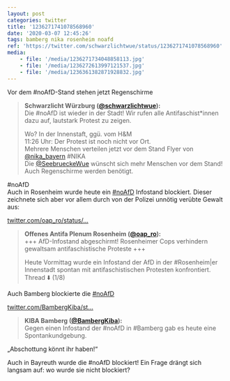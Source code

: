 ```yaml
---
layout: post
categories: twitter
title: '1236271741078568960'
date: '2020-03-07 12:45:26'
tags: bamberg nika rosenheim noafd
ref: 'https://twitter.com/schwarzlichtwue/status/1236271741078568960'
media:
    - file: '/media/1236271734048858113.jpg'
    - file: '/media/1236272613997121537.jpg'
    - file: '/media/1236361382871928832.jpg'
---
```

Vor dem #noAfD-Stand stehen jetzt Regenschirme   
> <b>Schwarzlicht Würzburg ([@schwarzlichtwue](https://twitter.com/schwarzlichtwue)):</b>  
>Die #noAfD ist wieder in der Stadt! Wir rufen alle Antifaschist\*innen dazu auf, lautstark Protest zu zeigen.  
>  
>Wo? In der Innenstaft, ggü. vom H&amp;M    
>11:26 Uhr: Der Protest ist noch nicht vor Ort.    
>Mehrere Menschen verteilen jetzt vor dem Stand Flyer von [@nika_bayern](https://twitter.com/nika_bayern) #NIKA    
>Die [@SeebrueckeWue](https://twitter.com/SeebrueckeWue) wünscht sich mehr Menschen vor dem Stand! Auch Regenschirme werden benötigt.   


#noAfD  
Auch in Rosenheim wurde heute ein [#noAfD](/t/noafd) Infostand blockiert. Dieser zeichnete sich aber vor allem durch von der Polizei unnötig verübte Gewalt aus:

[twitter.com/oap_ro/status/…](https://twitter.com/oap_ro/status/1236305191005237249?s=19) 
> <b>Offenes Antifa Plenum Rosenheim ([@oap_ro](https://twitter.com/oap_ro)):</b>  
>+++ AfD-Infostand abgeschirmt! Rosenheimer Cops verhindern gewaltsam antifaschistische Proteste +++  
>  
>  
>  
>Heute Vormittag wurde ein Infostand der AfD in der #Rosenheim|er Innenstadt spontan mit antifaschistischen Protesten konfrontiert. Thread ⬇️ (1/8)    


Auch Bamberg blockierte die [#noAfD](/t/noafd) 

[twitter.com/BambergKiba/st…](https://twitter.com/BambergKiba/status/1236284780016271363?s=19) 
> <b>KIBA Bamberg ([@BambergKiba](https://twitter.com/BambergKiba)):</b>  
>Gegen einen Infostand der #noAfD in #Bamberg gab es heute eine Spontankundgebung.    


„Abschottung könnt ihr haben!“



Auch in Bayreuth wurde die #noAfD blockiert! Ein Frage drängt sich langsam auf: wo wurde sie nicht blockiert?  
